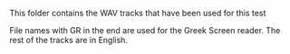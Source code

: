 This folder contains the WAV tracks that have been used for this test 

File names with GR in the end are used for the Greek Screen reader. 
The rest of the tracks are in English.
